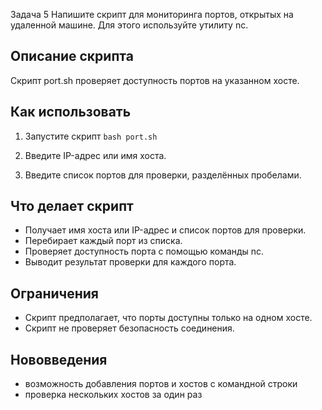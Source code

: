 Задача 5
Напишите скрипт для мониторинга портов, открытых на удаленной машине. Для этого используйте утилиту nc.

## Описание скрипта

Скрипт port.sh проверяет доступность портов на указанном хосте.

## Как использовать

1. Запустите скрипт `bash port.sh`
  
2. Введите IP-адрес или имя хоста.

3. Введите список портов для проверки, разделённых пробелами.

## Что делает скрипт

- Получает имя хоста или IP-адрес и список портов для проверки.
- Перебирает каждый порт из списка.
- Проверяет доступность порта с помощью команды nc.
- Выводит результат проверки для каждого порта.

## Ограничения

- Скрипт предполагает, что порты доступны только на одном хосте.
- Скрипт не проверяет безопасность соединения.
## Нововведения 
- возможность добавления портов и хостов с командной строки
- проверка нескольких хостов за один раз

